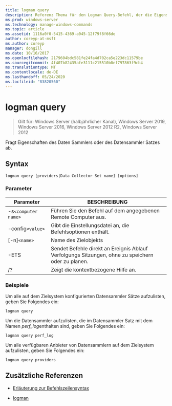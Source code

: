 ```yaml
---
title: logman query
description: Referenz Thema für den Logman Query-Befehl, der die Eigenschaften des Daten Sammlers oder des Datensammler Satzes abfragt.
ms.prod: windows-server
ms.technology: manage-windows-commands
ms.topic: article
ms.assetid: 1116a0f0-5415-4369-a045-12f79f8f66de
author: coreyp-at-msft
ms.author: coreyp
manager: dongill
ms.date: 10/16/2017
ms.openlocfilehash: 2179604bdc581fe24fa4d702ca5e223dc11579be
ms.sourcegitcommit: 4f407b82435afe3111c215510b0ef797863f9cb4
ms.translationtype: MT
ms.contentlocale: de-DE
ms.lasthandoff: 05/24/2020
ms.locfileid: "83820560"
---
```

# <a name="logman-query"></a>logman query

> Gilt für: Windows Server (halbjährlicher Kanal), Windows Server 2019, Windows Server 2016, Windows Server 2012 R2, Windows Server 2012

Fragt Eigenschaften des Daten Sammlers oder des Datensammler Satzes ab.

## <a name="syntax"></a>Syntax

```
logman query [providers|Data Collector Set name] [options]
```

### <a name="parameters"></a>Parameter

| Parameter | BESCHREIBUNG |
| --------- | ----------- |
| -s`<computer name>` | Führen Sie den Befehl auf dem angegebenen Remote Computer aus. |
| -config`<value>` | Gibt die Einstellungsdatei an, die Befehlsoptionen enthält. |
| [-n]`<name>` | Name des Zielobjekts |
| -ETS | Sendet Befehle direkt an Ereignis Ablauf Verfolgungs Sitzungen, ohne zu speichern oder zu planen. |
| /? | Zeigt die kontextbezogene Hilfe an. |

### <a name="examples"></a>Beispiele

Um alle auf dem Zielsystem konfigurierten Datensammler Sätze aufzulisten, geben Sie Folgendes ein:

```
logman query
```

Um die Datensammler aufzulisten, die im Datensammler Satz mit dem Namen *perf_log*enthalten sind, geben Sie Folgendes ein:

```
logman query perf_log
```

Um alle verfügbaren Anbieter von Datensammlern auf dem Zielsystem aufzulisten, geben Sie Folgendes ein:

```
logman query providers
```

## <a name="additional-references"></a>Zusätzliche Referenzen

- [Erläuterung zur Befehlszeilensyntax](command-line-syntax-key.md)

- [logman](logman.md)
